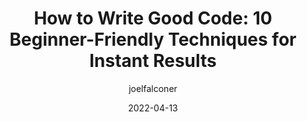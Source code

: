 ---
author: joelfalconer
date: 2022-04-13
publisher: sitepointdotcom
tags:
  - development
  - quality
  - techniques
target_url: https://www.sitepoint.com/how-to-write-good-code/
title: "How to Write Good Code: 10 Beginner-Friendly Techniques for Instant Results"
---